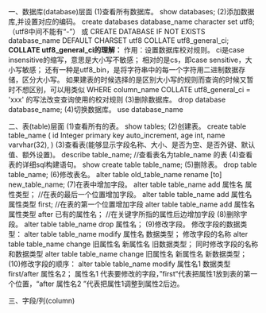 一、数据库(database)层面
(1)查看所有数据库。
show databases;
(2)添加数据库,并设置对应的编码。
create databases database_name character set utf8;（utf8中间不能有“-”）
或
CREATE DATABASE IF NOT EXISTS database_name DEFAULT CHARSET utf8 COLLATE utf8_general_ci;
**COLLATE utf8_general_ci的理解：**
作用：设置数据库校对规则。
ci是case insensitive的缩写，意思是大小写不敏感；
相对的是cs，即case sensitive，大小写敏感；
还有一种是utf8_bin，是将字符串中的每一个字符用二进制数据存储，区分大小写。
如果建表的时候选择的是区别大小写的规则而查询的时候又暂时不想区别，可以用类似 WHERE column_name COLLATE utf8_general_ci = 'xxx' 的写法改变查询使用的校对规则
(3)删除数据库。
drop database database_name;
(4)切换数据库。
use database_name

二、表(table)层面
(1)查看所有的表。
show tables;
(2)创建表。
create table table_name (
    id Integer primary key auto_increment,
    age int,
    name varvhar(32),
)
(3)查看表(能够显示字段名称、大小、是否为空、是否外键、默认值、额外设置)。
describe table_name; //查看表名为table_name 的表
(4)查看表的详细sql构建语句。
show create table table_name;
(5)删除表。
drop table table_name; 
(6)修改表名。
alter table old_table_name rename [to] new_table_name;
(7)在表中增加字段。
alter table table_name add 属性名 属性类型； //在表的最后一个位置增加字段。
alter table table_name add 属性名 属性类型 first; //在表的第一个位置增加字段
alter table table_name add 属性名 属性类型 after 已有的属性名； //在关键字所指的属性后边增加字段
(8)删除字段。
alter table table_name drop 属性名；
(9)修改字段。
修改字段的数据类型：
alter table table_name modify 属性名 数据类型；
修改字段的名称
alter table table_name change 旧属性名 新属性名 旧数据类型；
同时修改字段的名称和数据类型
alter table table_name change 旧属性名 新属性名 新数据类型；
(10)修改字段的顺序：
alter table table_name modify 属性名1 数据类型 first/after 属性名2；
属性名1 代表要修改的字段，”first“代表把属性1放到表的第一个位置，“after 属性名2 ”代表把属性1调整到属性2后边。

三、字段/列(column)
